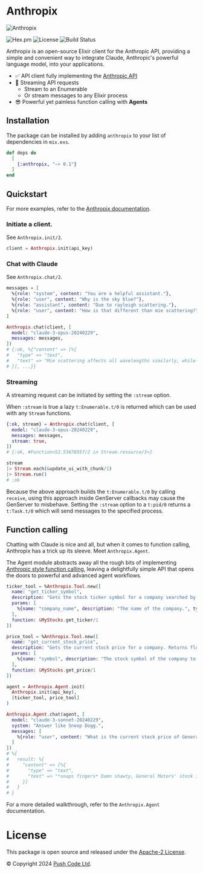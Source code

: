 # Anthropix

![Anthropix](https://raw.githubusercontent.com/lebrunel/anthropix/main/media/poster.webp)

![Hex.pm](https://img.shields.io/hexpm/v/anthropix?color=informational)
![License](https://img.shields.io/github/license/lebrunel/anthropix?color=informational)
![Build Status](https://img.shields.io/github/actions/workflow/status/lebrunel/anthropix/elixir.yml?branch=main)

Anthropix is an open-source Elixir client for the Anthropic API, providing a simple and convenient way to integrate Claude, Anthropic's powerful language model, into your applications.

- ✅ API client fully implementing the [Anthropic API](https://docs.anthropic.com/claude/reference/getting-started-with-the-api)
- 🛜 Streaming API requests
  - Stream to an Enumerable
  - Or stream messages to any Elixir process
- 😎 Powerful yet painless function calling with **Agents**

## Installation

The package can be installed by adding `anthropix` to your list of dependencies in `mix.exs`.

```elixir
def deps do
  [
    {:anthropix, "~> 0.1"}
  ]
end
```

## Quickstart

For more examples, refer to the [Anthropix documentation](https://hexdocs.pm/anthropix).

### Initiate a client.

See `Anthropix.init/2`.

```elixir
client = Anthropix.init(api_key)
```

### Chat with Claude

See `Anthropix.chat/2`.

```elixir
messages = [
  %{role: "system", content: "You are a helpful assistant."},
  %{role: "user", content: "Why is the sky blue?"},
  %{role: "assistant", content: "Due to rayleigh scattering."},
  %{role: "user", content: "How is that different than mie scattering?"},
]

Anthropix.chat(client, [
  model: "claude-3-opus-20240229",
  messages: messages,
])
# {:ok, %{"content" => [%{
#   "type" => "text",
#   "text" => "Mie scattering affects all wavelengths similarly, while Rayleigh favors shorter ones."
# }], ...}}
```

### Streaming

A streaming request can be initiated by setting the `:stream` option.

When `:stream` is true a lazy `t:Enumerable.t/0` is returned which can be used with any `Stream` functions.

```elixir
{:ok, stream} = Anthropix.chat(client, [
  model: "claude-3-opus-20240229",
  messages: messages,
  stream: true,
])
# {:ok, #Function<52.53678557/2 in Stream.resource/3>}

stream
|> Stream.each(&update_ui_with_chunk/1)
|> Stream.run()
# :ok
```

Because the above approach builds the `t:Enumerable.t/0` by calling `receive`, using this approach inside GenServer callbacks may cause the GenServer to misbehave. Setting the `:stream` option to a `t:pid/0` returns a `t:Task.t/0` which will send messages to the specified process.

## Function calling

Chatting with Claude is nice and all, but when it comes to function calling, Anthropix has a trick up its sleeve. Meet `Anthropix.Agent`.

The Agent module abstracts away all the rough bits of implementing [Anthropic style function calling](https://docs.anthropic.com/claude/docs/functions-external-tools), leaving a delightfully simple API that opens the doors to powerful and advanced agent workflows.

```elixir
ticker_tool = %Anthropix.Tool.new([
  name: "get_ticker_symbol",
  description: "Gets the stock ticker symbol for a company searched by name. Returns str: The ticker symbol for the company stock. Raises TickerNotFound: if no matching ticker symbol is found.",
  params: [
    %{name: "company_name", description: "The name of the company.", type: "string"}
  ],
  function: &MyStocks.get_ticker/1
])

price_tool = %Anthropix.Tool.new([
  name: "get_current_stock_price",
  description: "Gets the current stock price for a company. Returns float: The current stock price. Raises ValueError: if the input symbol is invalid/unknown.",
  params: [
    %{name: "symbol", description: "The stock symbol of the company to get the price for.", type: "string"}
  ],
  function: &MyStocks.get_price/1
])

agent = Anthropix.Agent.init(
  Anthropix.init(api_key),
  [ticker_tool, price_tool]
)

Anthropix.Agent.chat(agent, [
  model: "claude-3-sonnet-20240229",
  system: "Answer like Snoop Dogg.",
  messages: [
    %{role: "user", content: "What is the current stock price of General Motors?"}
  ]
])
# %{
#   result: %{
#     "content" => [%{
#       "type" => "text",
#       "text" => "*snaps fingers* Damn shawty, General Motors' stock is sittin' pretty at $39.21 per share right now. Dat's a fly price for them big ballers investin' in one of Detroit's finest auto makers, ya heard? *puts hands up like car doors* If ya askin' Snoop, dat stock could be rollin' on some dubs fo' sho'. Just don't get caught slippin' when them prices dippin', ya dig?"
#     }]
#   }
# }
```

For a more detailed walkthrough, refer to the `Anthropix.Agent` documentation.

# License

This package is open source and released under the [Apache-2 License](https://github.com/lebrunel/ollama/blob/master/LICENSE).

© Copyright 2024 [Push Code Ltd](https://www.pushcode.com/).
